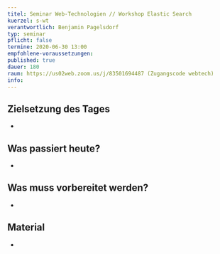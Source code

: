 ```yaml
---
titel: Seminar Web-Technologien // Workshop Elastic Search
kuerzel: s-wt
verantwortlich: Benjamin Pagelsdorf
typ: seminar
pflicht: false
termine: 2020-06-30 13:00
empfohlene-voraussetzungen: 
published: true
dauer: 180
raum: https://us02web.zoom.us/j/83501694487 (Zugangscode webtech)
info: 
---
```


## Zielsetzung des Tages
-

## Was passiert heute?
-

## Was muss vorbereitet werden?
-

## Material
-